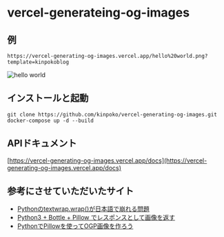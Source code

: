 # vercel-generateing-og-images

## 例
`https://vercel-generating-og-images.vercel.app/hello%20world.png?template=kinpokoblog`

![hello world](https://vercel-generating-og-images.vercel.app/hello%20world.png?template=kinpokoblog)

## インストールと起動

```
git clone https://github.com/kinpoko/vercel-generating-og-images.git
docker-compose up -d --build
```
## APIドキュメント
[https://vercel-generating-og-images.vercel.app/docs](https://vercel-generating-og-images.vercel.app/docs)

## 参考にさせていただいたサイト

- [Pythonのtextwrap.wrap()が日本語で崩れる問題](http://www.freia.jp/taka/blog/python-textwrap-with-japanese/)
- [Python3 + Bottle + Pillow でレスポンスとして画像を返す](https://felis-silvestris-catus.hatenablog.com/entry/2015/11/11/212823)
- [PythonでPillowを使ってOGP画像を作ろう](https://zenn.dev/makiart/articles/78d53694e70105)

